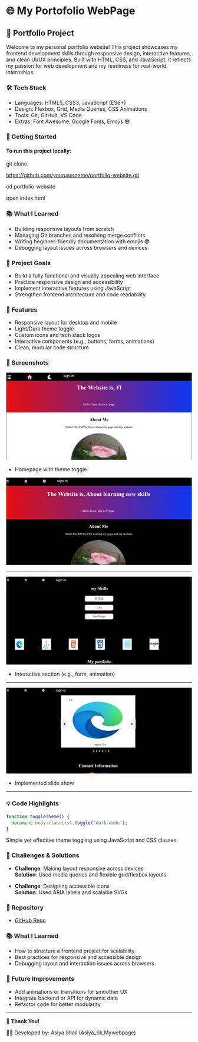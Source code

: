 #  🌐 My Portofolio WebPage

## 🌟 Portfolio Project

Welcome to my personal portfolio website! This project showcases my frontend development skills through responsive design, interactive features, and clean UI/UX principles. Built with HTML, CSS, and JavaScript, it reflects my passion for web development and my readiness for real-world internships.

### 🛠️ Tech Stack
- Languages: HTML5, CSS3, JavaScript (ES6+)
- Design: Flexbox, Grid, Media Queries, CSS Animations
- Tools: Git, GitHub, VS Code
- Extras: Font Awesome, Google Fonts, Emojis 😄

### 🚀 Getting Started

#### To run this project locally:

git clone: 

https://github.com/yourusername/portfolio-website.git

cd portfolio-website

open index.html

### 📚 What I Learned

- Building responsive layouts from scratch
- Managing Git branches and resolving merge conflicts
- Writing beginner-friendly documentation with emojis 😎
- Debugging layout issues across browsers and devices

### 🎯 Project Goals
- Build a fully functional and visually appealing web interface
- Practice responsive design and accessibility
- Implement interactive features using JavaScript
- Strengthen frontend architecture and code readability

### 🚀 Features
- Responsive layout for desktop and mobile
- Light/Dark theme toggle
- Custom icons and tech stack logos
- Interactive components (e.g., buttons, forms, animations)
- Clean, modular code structure

### 📸 Screenshots
![webpage](https://github.com/asiya2123/My-webpage/blob/4df99303e4e7d7f3d85478efc50a78fe1813a689/Screenshot%202025-09-24%20160700.png)

- Homepage with theme toggle

![webpage](https://github.com/asiya2123/My-webpage/blob/4df99303e4e7d7f3d85478efc50a78fe1813a689/Screenshot%202025-09-24%20161302.png)

---

![webpage](https://github.com/asiya2123/My-webpage/blob/4df99303e4e7d7f3d85478efc50a78fe1813a689/Screenshot%202025-09-24%20162141.png)

- Interactive section (e.g., form, animation)

---

![webpage](https://github.com/asiya2123/My-webpage/blob/4df99303e4e7d7f3d85478efc50a78fe1813a689/Screenshot%202025-09-24%20164210.png)

- Implemented slide show

---
  
### 💡 Code Highlights
```javascript
function toggleTheme() {
  document.body.classList.toggle('dark-mode');
}
```
Simple yet effective theme toggling using JavaScript and CSS classes.

### 🧠 Challenges & Solutions
- **Challenge**: Making layout responsive across devices  
  **Solution**: Used media queries and flexible grid/flexbox layouts

- **Challenge**: Designing accessible icons  
  **Solution**: Used ARIA labels and scalable SVGs

### 🔗 Repository

- [GitHub Repo](https://github.com/asiya2123/My-webpage)

### 📚 What I Learned
- How to structure a frontend project for scalability
- Best practices for responsive and accessible design
- Debugging layout and interaction issues across browsers

### 📌 Future Improvements
- Add animations or transitions for smoother UX
- Integrate backend or API for dynamic data
- Refactor code for better modularity

---

🙌 **Thank You!**

👩‍💻 Developed by: Asiya Shail (Asiya_Sk,Mywebpage)
